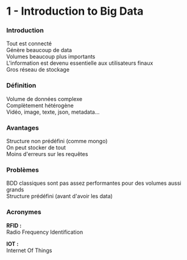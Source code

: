 # 1 - Introduction to Big Data

### Introduction

Tout est connecté  
Génère beaucoup de data  
Volumes beaucoup plus importants  
L'information est devenu essentielle aux utilisateurs finaux  
Gros réseau de stockage

### Définition

Volume de données complexe  
Complètement hétérogène  
Vidéo, image, texte, json, metadata...

### Avantages

Structure non prédéfini (comme mongo)  
On peut stocker de tout  
Moins d'erreurs sur les requêtes

### Problèmes

BDD classiques sont pas assez performantes pour des volumes aussi grands  
Structure prédéfini (avant d'avoir les data)

### Acronymes

**RFID :**  
Radio Frequency Identification

**IOT :**  
Internet Of Things
